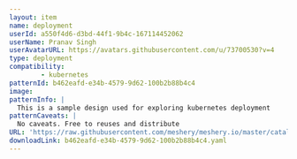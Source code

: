 ```yaml
---
layout: item
name: deployment
userId: a550f4d6-d3bd-44f1-9b4c-167114452062
userName: Pranav Singh
userAvatarURL: https://avatars.githubusercontent.com/u/73700530?v=4
type: deployment
compatibility: 
        - kubernetes
patternId: b462eafd-e34b-4579-9d62-100b2b88b4c4
image: 
patternInfo: |
  This is a sample design used for exploring kubernetes deployment
patternCaveats: |
  No caveats. Free to reuses and distribute
URL: 'https://raw.githubusercontent.com/meshery/meshery.io/master/catalog/b462eafd-e34b-4579-9d62-100b2b88b4c4.yaml'
downloadLink: b462eafd-e34b-4579-9d62-100b2b88b4c4.yaml
---
```

